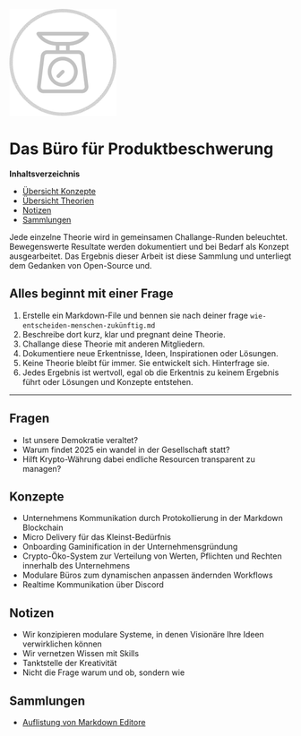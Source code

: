 ![Das Büro für Produktbeschwerung](beschwerung.png)

# Das Büro für Produktbeschwerung

**Inhaltsverzeichnis**
- [Übersicht Konzepte](#Konzepte)
- [Übersicht Theorien](#Theorien)
- [Notizen](#Notizen)
- [Sammlungen](#Sammlungen)


Jede einzelne Theorie wird in gemeinsamen Challange-Runden beleuchtet.
Bewegenswerte Resultate werden dokumentiert und bei Bedarf als Konzept ausgearbeitet.
Das Ergebnis dieser Arbeit ist diese Sammlung und unterliegt dem Gedanken von Open-Source und.

## Alles beginnt mit einer Frage
1. Erstelle ein Markdown-File und bennen sie nach deiner frage `wie-entscheiden-menschen-zukünftig.md`
2. Beschreibe dort kurz, klar und pregnant deine Theorie.
3. Challange diese Theorie mit anderen Mitgliedern.
4. Dokumentiere neue Erkentnisse, Ideen, Inspirationen oder Lösungen.
5. Keine Theorie bleibt für immer. Sie entwickelt sich. Hinterfrage sie.
6. Jedes Ergebnis ist wertvoll, egal ob die Erkentnis zu keinem Ergebnis führt oder Lösungen und Konzepte entstehen.

---

## Fragen
  - Ist unsere Demokratie veraltet?
  - Warum findet 2025 ein wandel in der Gesellschaft statt?
  - Hilft Krypto-Währung dabei endliche Resourcen transparent zu managen?

## Konzepte
  - Unternehmens Kommunikation durch Protokollierung in der Markdown Blockchain
  - Micro Delivery für das Kleinst-Bedürfnis
  - Onboarding Gaminification in der Unternehmensgründung
  - Crypto-Öko-System zur Verteilung von Werten, Pflichten und Rechten innerhalb des Unternehmens
  - Modulare Büros zum dynamischen anpassen ändernden Workflows
  - Realtime Kommunikation über Discord

## Notizen
- Wir konzipieren modulare Systeme, in denen Visionäre Ihre Ideen verwirklichen können
- Wir vernetzen Wissen mit Skills
- Tanktstelle der Kreativität
- Nicht die Frage warum und ob, sondern wie

## Sammlungen
- [Auflistung von Markdown Editore](liste-markdown-editor.md)
